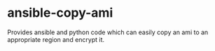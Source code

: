 # ansible-copy-ami
Provides ansible and python code which can easily copy an ami to an appropriate region and encrypt it.
